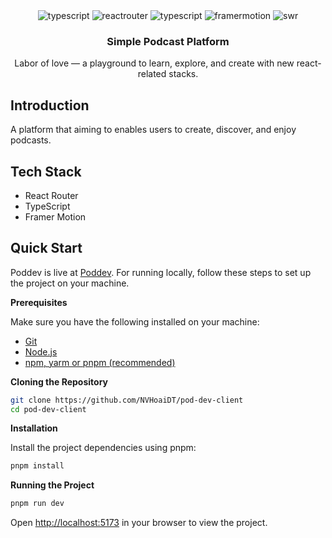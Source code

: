 <div align="center">

  <div>
    <img src="https://img.shields.io/badge/-Vite-black?style=for-the-badge&logoColor=white&logo=vite&color=646CFF" alt="typescript" />    
    <img src="https://img.shields.io/badge/-React_Router-black?style=for-the-badge&logo=reactrouter&logoColor=white&color=CA4245" alt="reactrouter" />
    <img src="https://img.shields.io/badge/-Typescript-black?style=for-the-badge&logoColor=white&logo=typescript&color=3178C6" alt="typescript" />    
    <img src="https://img.shields.io/badge/-Framer-black?style=for-the-badge&logo=framer&logoColor=whihttps://pod-dev-server.vercel.app/main/podcast/latest/te&color=0055FF
    " alt="framermotion" />        
    <img src="https://img.shields.io/badge/-SWR-black?style=for-the-badge&logo=swr&logoColor=white&color=000000 " alt="swr" />    
  </div>

  <h3 align="center">Simple Podcast Platform</h3>

   <div align="center">
    <p>
        Labor of love — a playground to learn, explore, and create with new react-related stacks.
    </p>
    </div>
</div>

## Introduction

A platform that aiming to enables users to create, discover, and enjoy podcasts.

## Tech Stack

-  React Router
-  TypeScript
-  Framer Motion

## Quick Start

Poddev is live at [Poddev](). For running locally, follow these steps to set up the project on your machine.

**Prerequisites**

Make sure you have the following installed on your machine:

-  [Git](https://git-scm.com/)
-  [Node.js](https://nodejs.org/en)
-  [npm, yarm or pnpm (recommended)](https://www.npmjs.com/)

**Cloning the Repository**

```bash
git clone https://github.com/NVHoaiDT/pod-dev-client
cd pod-dev-client
```

**Installation**

Install the project dependencies using pnpm:

```bash
pnpm install
```

**Running the Project**

```bash
pnpm run dev
```

Open [http://localhost:5173](http://localhost:5173) in your browser to view the project.

